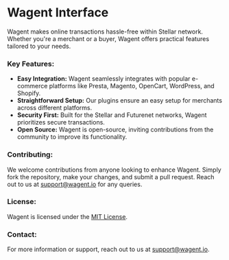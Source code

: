 # Wagent Interface

Wagent makes online transactions hassle-free within Stellar network. Whether you're a merchant or a buyer, Wagent offers practical features tailored to your needs.

### Key Features:

- **Easy Integration:** Wagent seamlessly integrates with popular e-commerce platforms like Presta, Magento, OpenCart, WordPress, and Shopify.
- **Straightforward Setup:** Our plugins ensure an easy setup for merchants across different platforms.
- **Security First:** Built for the Stellar and Futurenet networks, Wagent prioritizes secure transactions.
- **Open Source:** Wagent is open-source, inviting contributions from the community to improve its functionality.

### Contributing:

We welcome contributions from anyone looking to enhance Wagent. Simply fork the repository, make your changes, and submit a pull request. Reach out to us at [support@wagent.io](mailto:support@wagent.io) for any queries.

### License:

Wagent is licensed under the [MIT License](LICENSE).

### Contact:

For more information or support, reach out to us at [support@wagent.io](mailto:support@wagent.io).
